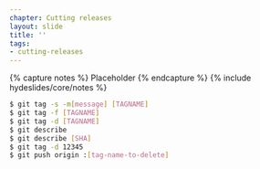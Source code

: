 ```yaml
---
chapter: Cutting releases
layout: slide
title: ''
tags:
- cutting-releases
---
```


{% capture notes %}
Placeholder
{% endcapture %}
{% include hydeslides/core/notes %}

```bash
$ git tag -s -m[message] [TAGNAME]
$ git tag -f [TAGNAME]
$ git tag -d [TAGNAME]
$ git describe
$ git describe [SHA]
$ git tag -d 12345
$ git push origin :[tag-name-to-delete]
```
